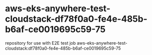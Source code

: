 # aws-eks-anywhere-test-cloudstack-df78f0a0-fe4e-485b-b6af-ce0019695c59-75
repository for use with E2E test job aws-eks-anywhere-test-cloudstack:df78f0a0-fe4e-485b-b6af-ce0019695c59-75
